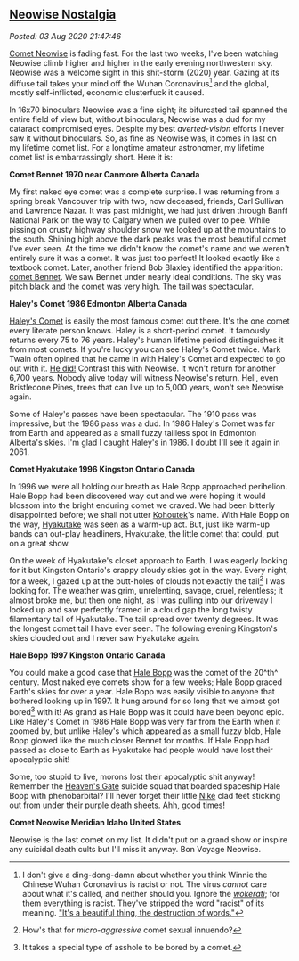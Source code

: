 
[Neowise Nostalgia](http://analyzethedatanotthedrivel.org/2020/08/03/neowise-nostalgia/)
----------------------------------------------------------------------------------------

*Posted: 03 Aug 2020 21:47:46*

[Comet Neowise](https://en.wikipedia.org/wiki/C/2020_F3_(NEOWISE)) is
fading fast. For the last two weeks, I've been watching Neowise climb
higher and higher in the early evening northwestern sky. Neowise was a
welcome sight in this shit-storm (2020) year. Gazing at its diffuse tail
takes your mind off the Wuhan Coronavirus[^6024x1] and the global, mostly
self-inflicted, economic clusterfuck it caused.

In 16x70 binoculars Neowise was a fine sight; its bifurcated tail
spanned the entire field of view but, without binoculars, Neowise was a
dud for my cataract compromised eyes. Despite my best *averted-vision*
efforts I never saw it without binoculars. So, as fine as Neowise was,
it comes in last on my lifetime comet list. For a longtime amateur
astronomer, my lifetime comet list is embarrassingly short. Here it is:

**Comet Bennet 1970 near Canmore Alberta Canada**

My first naked eye comet was a complete surprise. I was returning from a
spring break Vancouver trip with two, now deceased, friends, Carl
Sullivan and Lawrence Nazar. It was past midnight, we had just driven
through Banff National Park on the way to Calgary when we pulled over to
pee. While pissing on crusty highway shoulder snow we looked up at the
mountains to the south. Shining high above the dark peaks was the most
beautiful comet I've ever seen. At the time we didn't know the comet's
name and we weren't entirely sure it was a comet. It was just too
perfect! It looked exactly like a textbook comet. Later, another friend
Bob Blaxley identified the apparition: [comet
Bennet](https://en.wikipedia.org/wiki/Comet_Bennett). We saw Bennet
under nearly ideal conditions. The sky was pitch black and the comet was
very high. The tail was spectacular.

**Haley's Comet 1986 Edmonton Alberta Canada**

[Haley's Comet](https://en.wikipedia.org/wiki/Halley's_Comet) is easily
the most famous comet out there. It's the one comet every literate
person knows. Haley is a short-period comet. It famously returns every
75 to 76 years. Haley's human lifetime period distinguishes it from most
comets. If you're lucky you can see Haley's Comet twice. Mark Twain
often opined that he came in with Haley's Comet and expected to go out
with it. [He
did!](http://www.todayifoundout.com/index.php/2013/10/samuel-clemens-born-died-year-halleys-comet/)
Contrast this with Neowise. It won't return for another 6,700 years.
Nobody alive today will witness Neowise's return. Hell, even Bristlecone
Pines, trees that can live up to 5,000 years, won't see Neowise again.

Some of Haley's passes have been spectacular. The 1910 pass was
impressive, but the 1986 pass was a dud. In 1986 Haley's Comet was far
from Earth and appeared as a small fuzzy tailless spot in Edmonton
Alberta's skies. I'm glad I caught Haley's in 1986. I doubt I'll see it
again in 2061.

**Comet Hyakutake 1996 Kingston Ontario Canada**

In 1996 we were all holding our breath as Hale Bopp approached
perihelion. Hale Bopp had been discovered way out and we were hoping it
would blossom into the bright enduring comet we craved. We had been
bitterly disappointed before; we shall not utter
[Kohoutek](https://en.wikipedia.org/wiki/Comet_Kohoutek)'s name. With
Hale Bopp on the way,
[Hyakutake](https://en.wikipedia.org/wiki/Comet_Hyakutake) was seen as a
warm-up act. But, just like warm-up bands can out-play headliners,
Hyakutake, the little comet that could, put on a great show.

On the week of Hyakutake's closet approach to Earth, I was eagerly
looking for it but Kingston Ontario's crappy cloudy skies got in the
way. Every night, for a week, I gazed up at the butt-holes of clouds not
exactly the tail[^6024x2] I was looking for. The weather was grim,
unrelenting, savage, cruel, relentless; it almost broke me, but then one
night, as I was pulling into our driveway I looked up and saw perfectly
framed in a cloud gap the long twisty filamentary tail of Hyakutake. The
tail spread over twenty degrees. It was the longest comet tail I have
ever seen. The following evening Kingston's skies clouded out and I
never saw Hyakutake again.

**Hale Bopp 1997 Kingston Ontario Canada**

You could make a good case that [Hale
Bopp](https://en.wikipedia.org/wiki/Comet_Hale%E2%80%93Bopp) was the
comet of the 20^th^ century. Most naked eye comets show for a few weeks;
Hale Bopp graced Earth's skies for over a year. Hale Bopp was easily
visible to anyone that bothered looking up in 1997. It hung around for
so long that we almost got bored[^6024x3] with it! As grand as Hale Bopp was
it could have been beyond epic. Like Haley's Comet in 1986 Hale Bopp was
very far from the Earth when it zoomed by, but unlike Haley's which
appeared as a small fuzzy blob, Hale Bopp glowed like the much closer
Bennet for months. If Hale Bopp had passed as close to Earth as
Hyakutake had people would have lost their apocalyptic shit!

Some, too stupid to live, morons lost their apocalyptic shit anyway!
Remember the [Heaven's
Gate](https://www.escondidograpevine.com/2020/03/25/20-years-ago-heavens-gate-couldnt-wait/)
suicide squad that boarded spaceship Hale Bopp with phenobarbital? I'll
never forget their little
[Nike](https://solecollector.com/news/2015/03/nike-decade-heavens-gate-sneakers)
clad feet sticking out from under their purple death sheets. Ahh, good
times!

**Comet Neowise Meridian Idaho United States**

Neowise is the last comet on my list. It didn't put on a grand show or
inspire any suicidal death cults but I'll miss it anyway. Bon Voyage
Neowise.

[^6024x1]: I don't give a ding-dong-damn about whether you think Winnie the
    Chinese Wuhan Coronavirus is racist or not. The virus *cannot* care
    about what it's called, and neither should you. Ignore the
    [*wokerati*](https://www.baltimoresun.com/opinion/op-ed/bs-ed-op-0630-wokerati-20190620-story.html);
    for them everything is racist. They've stripped the word "racist" of
    its meaning. ["It's a beautiful thing, the destruction of
    words."](https://www.goodreads.com/quotes/553001-it-s-a-beautiful-thing-the-destruction-of-words-of-course)

[^6024x2]: How's that for *micro-aggressive* comet sexual innuendo?

[^6024x3]: It takes a special type of asshole to be bored by a comet.
